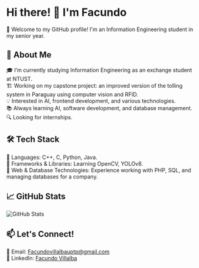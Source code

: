 # Hi there! 👋 I'm Facundo

🌟 Welcome to my GitHub profile! I'm an Information Engineering student in my senior year.

## 🚀 About Me
🎓 I’m currently studying Information Engineering as an exchange student at NTUST.  
🏗️ Working on my capstone project: an improved version of the tolling system in Paraguay using computer vision and RFID.  
💡 Interested in AI, frontend development, and various technologies.  
📚 Always learning AI, software development, and database management.  
🔍 Looking for internships.  

## 🛠 Tech Stack
🔹 Languages: C++, C, Python, Java.  
🔹 Frameworks & Libraries: Learning OpenCV, YOLOv8.  
🔹 Web & Database Technologies: Experience working with PHP, SQL, and managing databases for a company.  

## 📈 GitHub Stats
![GitHub Stats](https://github-readme-stats.vercel.app/api?username=your-github-username&show_icons=true&theme=radical)

## 📫 Let's Connect!
📧 Email: Facundovillalbauptp@gmail.com  
💼 LinkedIn: [Facundo Villalba](https://www.linkedin.com/in/facundo-villalba-a40b1027b/)  

